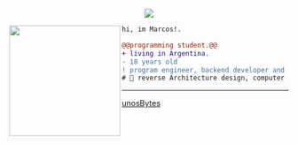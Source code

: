 <p align="center">
  <a href="https://github.com/DenverCoder1/readme-typing-svg"><img src="https://readme-typing-svg.herokuapp.com?font=Time+New+Roman&color=%23C8BE25&size=25&center=true&vCenter=true&width=600&height=100&lines=Backend+programmer+@unosBytes;Computer+Science+Student;Competitive+Programmer;Always+learning+new+things"></a>
</p>
<img align="left" height="200" src="https://media.giphy.com/media/ao9DUiTKH60XS/giphy.gif"/>

```diff
hi, im Marcos!.

@@programming student.@@
+ living in Argentina.
- 18 years old
! program engineer, backend developer and technology lover
# 📖 reverse Architecture design, computer science
```
------
[unosBytes](https://github.com/unosBytes)
